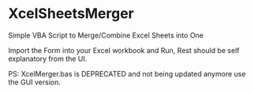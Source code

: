 # XcelSheetsMerger
 Simple VBA Script to Merge/Combine Excel Sheets into One

Import the Form into your Excel workbook and Run,
Rest should be self explanatory from the UI.

PS: XcelMerger.bas is DEPRECATED and not being updated anymore use the GUI version.
